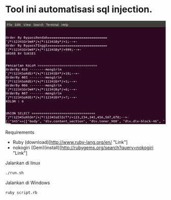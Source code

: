 # Tool ini automatisasi sql injection.

![Show](automatic.png)

Requirements
 * Ruby (download)[http://www.ruby-lang.org/en/ "Link"]
 * nokogiri (Gem)(install)[http://rubygems.org/search?query=nokogiri "Link"]


Jalankan di linux
```bash
./run.sh
```

Jalankan di Windows
```bash
ruby script.rb
```
